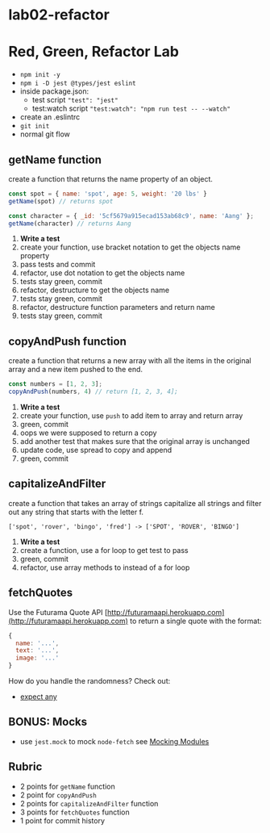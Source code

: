 # lab02-refactor

# Red, Green, Refactor Lab

* `npm init -y`
* `npm i -D jest @types/jest eslint`
* inside package.json:
  * test script `"test": "jest"`
  * test:watch script `"test:watch": "npm run test -- --watch"`
* create an .eslintrc
* `git init`
* normal git flow

## getName function

create a function that returns the name property of an object.

```js
const spot = { name: 'spot', age: 5, weight: '20 lbs' }
getName(spot) // returns spot

const character = { _id: '5cf5679a915ecad153ab68c9', name: 'Aang' };
getName(character) // returns Aang
```

1. **Write a test**
1. create your function, use bracket notation to get the objects name property
1. pass tests and commit
1. refactor, use dot notation to get the objects name
1. tests stay green, commit
1. refactor, destructure to get the objects name
1. tests stay green, commit
1. refactor, destructure function parameters and return name
1. tests stay green, commit

## copyAndPush function

create a function that returns a new array with all the items in the original array
and a new item pushed to the end.

```js
const numbers = [1, 2, 3];
copyAndPush(numbers, 4) // return [1, 2, 3, 4];
```

1. **Write a test**
1. create your function, use `push` to add item to array and return array
1. green, commit
1. oops we were supposed to return a copy
1. add another test that makes sure that the original array is unchanged
1. update code, use spread to copy and append
1. green, commit

## capitalizeAndFilter

create a function that takes an array of strings capitalize all strings and filter
out any string that starts with the letter f.

`['spot', 'rover', 'bingo', 'fred'] -> ['SPOT', 'ROVER', 'BINGO']`

1. **Write a test**
1. create a function, use a for loop to get test to pass
1. green, commit
1. refactor, use array methods to instead of a for loop

## fetchQuotes

Use the Futurama Quote API [http://futuramaapi.herokuapp.com](http://futuramaapi.herokuapp.com)
to return a single quote with the format:

```js
{
  name: '...',
  text: '...',
  image: '...'
}
```

How do you handle the randomness? Check out:

* [expect any](https://jestjs.io/docs/en/expect#expectanyconstructor)

## BONUS: Mocks

* use `jest.mock` to mock `node-fetch` see [Mocking Modules](https://jestjs.io/docs/en/mock-functions#mocking-modules)

## Rubric

* 2 points for `getName` function
* 2 point for `copyAndPush`
* 2 points for `capitalizeAndFilter` function
* 3 points for `fetchQuotes` function
* 1 point for commit history